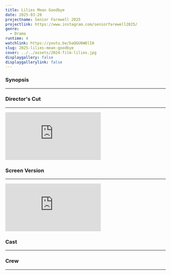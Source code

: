```yaml
---
title: Lilies Mean Goodbye
date: 2025-03-28
projectname: Senior Farewell 2025
projectlink: https://www.instagram.com/seniorfarewell2025/
genre:
  - Drama
runtime: 4
watchlink: https://youtu.be/baQGU6W6lIA
slug: 2025-lilies-mean-goodbye
cover: ../../assets/2024-film-lilies.jpg
displaygallery: false
displaygallerylink: false
---
```

### Synopsis

* * *

### Director's Cut

* * *

<iframe class="w-full aspect-video" src="https://www.youtube.com/embed/vW7La6Yk_MQ" title="Lilies Mean Goodbye [Director&#39;s Cut] | หนังสั้น Senior Farewell 2025" frameborder="0" allow="accelerometer; autoplay; clipboard-write; encrypted-media; gyroscope; picture-in-picture; web-share" referrerpolicy="strict-origin-when-cross-origin" allowfullscreen></iframe>

### Screen Version

* * *

<iframe class="w-full aspect-video" src="https://www.youtube.com/embed/baQGU6W6lIA" title="หนังสั้น Lilies mean goodbye" frameborder="0" allow="accelerometer; autoplay; clipboard-write; encrypted-media; gyroscope; picture-in-picture; web-share" referrerpolicy="strict-origin-when-cross-origin" allowfullscreen></iframe>

### Cast

* * *

### Crew

* * *
